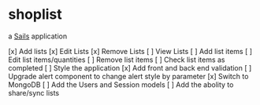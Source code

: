 # shoplist

a [Sails](http://sailsjs.org) application

[x] Add lists
[x] Edit Lists
[x] Remove Lists
[ ] View Lists
[ ] Add list items
[ ] Edit list items/quantities
[ ] Remove list items
[ ] Check list items as completed
[ ] Style the application
[x] Add front and back end validation
[ ] Upgrade alert component to change alert style by parameter
[x] Switch to MongoDB
[ ] Add the Users and Session models
[ ] Add the abolity to share/sync lists
